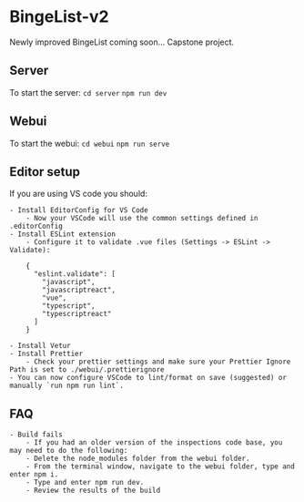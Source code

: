 # BingeList-v2

Newly improved BingeList coming soon... Capstone project.

## Server

To start the server:
`cd server`
`npm run dev`


## Webui
To start the webui:
`cd webui`
`npm run serve`


## Editor setup

If you are using VS code you should:

    - Install EditorConfig for VS Code
        - Now your VSCode will use the common settings defined in .editorConfig
    - Install ESLint extension
        - Configure it to validate .vue files (Settings -> ESLint -> Validate):
```
    {
      "eslint.validate": [
        "javascript",
        "javascriptreact",
        "vue",
        "typescript",
        "typescriptreact"
      ]
    }
```
    - Install Vetur
    - Install Prettier
        - Check your prettier settings and make sure your Prettier Ignore Path is set to ./webui/.prettierignore
    - You can now configure VSCode to lint/format on save (suggested) or manually `run npm run lint`.

## FAQ

    - Build fails
        - If you had an older version of the inspections code base, you may need to do the following:
        - Delete the node_modules folder from the webui folder.
        - From the terminal window, navigate to the webui folder, type and enter npm i.
        - Type and enter npm run dev.
        - Review the results of the build
